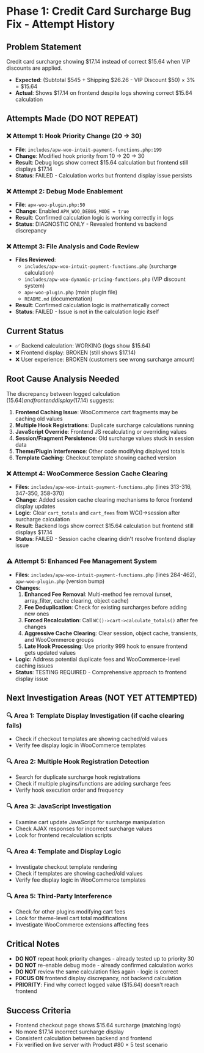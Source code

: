 # Phase 1: Credit Card Surcharge Bug Fix - Attempt History

## Problem Statement
Credit card surcharge showing $17.14 instead of correct $15.64 when VIP discounts are applied.
- **Expected**: (Subtotal $545 + Shipping $26.26 - VIP Discount $50) × 3% = $15.64
- **Actual**: Shows $17.14 on frontend despite logs showing correct $15.64 calculation

## Attempts Made (DO NOT REPEAT)

### ❌ Attempt 1: Hook Priority Change (20 → 30)
- **File**: `includes/apw-woo-intuit-payment-functions.php:199`
- **Change**: Modified hook priority from 10 → 20 → 30
- **Result**: Debug logs show correct $15.64 calculation but frontend still displays $17.14
- **Status**: FAILED - Calculation works but frontend display issue persists

### ❌ Attempt 2: Debug Mode Enablement
- **File**: `apw-woo-plugin.php:50`
- **Change**: Enabled `APW_WOO_DEBUG_MODE = true`
- **Result**: Confirmed calculation logic is working correctly in logs
- **Status**: DIAGNOSTIC ONLY - Revealed frontend vs backend discrepancy

### ❌ Attempt 3: File Analysis and Code Review
- **Files Reviewed**: 
  - `includes/apw-woo-intuit-payment-functions.php` (surcharge calculation)
  - `includes/apw-woo-dynamic-pricing-functions.php` (VIP discount system)
  - `apw-woo-plugin.php` (main plugin file)
  - `README.md` (documentation)
- **Result**: Confirmed calculation logic is mathematically correct
- **Status**: FAILED - Issue is not in the calculation logic itself

## Current Status
- ✅ Backend calculation: WORKING (logs show $15.64)
- ❌ Frontend display: BROKEN (still shows $17.14)
- ❌ User experience: BROKEN (customers see wrong surcharge amount)

## Root Cause Analysis Needed
The discrepancy between logged calculation ($15.64) and frontend display ($17.14) suggests:

1. **Frontend Caching Issue**: WooCommerce cart fragments may be caching old values
2. **Multiple Hook Registrations**: Duplicate surcharge calculations running
3. **JavaScript Override**: Frontend JS recalculating or overriding values
4. **Session/Fragment Persistence**: Old surcharge values stuck in session data
5. **Theme/Plugin Interference**: Other code modifying displayed totals
6. **Template Caching**: Checkout template showing cached version

### ❌ Attempt 4: WooCommerce Session Cache Clearing
- **Files**: `includes/apw-woo-intuit-payment-functions.php` (lines 313-316, 347-350, 358-370)
- **Change**: Added session cache clearing mechanisms to force frontend display updates
- **Logic**: Clear `cart_totals` and `cart_fees` from WC()->session after surcharge calculation
- **Result**: Backend logs show correct $15.64 calculation but frontend still displays $17.14
- **Status**: FAILED - Session cache clearing didn't resolve frontend display issue

### ⚠️ Attempt 5: Enhanced Fee Management System
- **Files**: `includes/apw-woo-intuit-payment-functions.php` (lines 284-462), `apw-woo-plugin.php` (version bump)
- **Changes**: 
  1. **Enhanced Fee Removal**: Multi-method fee removal (unset, array_filter, cache clearing, object cache)
  2. **Fee Deduplication**: Check for existing surcharges before adding new ones
  3. **Forced Recalculation**: Call `WC()->cart->calculate_totals()` after fee changes
  4. **Aggressive Cache Clearing**: Clear session, object cache, transients, and WooCommerce groups
  5. **Late Hook Processing**: Use priority 999 hook to ensure frontend gets updated values
- **Logic**: Address potential duplicate fees and WooCommerce-level caching issues
- **Status**: TESTING REQUIRED - Comprehensive approach to frontend display issue

## Next Investigation Areas (NOT YET ATTEMPTED)

### 🔍 Area 1: Template Display Investigation (if cache clearing fails)
- Check if checkout templates are showing cached/old values
- Verify fee display logic in WooCommerce templates

### 🔍 Area 2: Multiple Hook Registration Detection
- Search for duplicate surcharge hook registrations
- Check if multiple plugins/functions are adding surcharge fees
- Verify hook execution order and frequency

### 🔍 Area 3: JavaScript Investigation
- Examine cart update JavaScript for surcharge manipulation
- Check AJAX responses for incorrect surcharge values
- Look for frontend recalculation scripts

### 🔍 Area 4: Template and Display Logic
- Investigate checkout template rendering
- Check if templates are showing cached/old values
- Verify fee display logic in WooCommerce templates

### 🔍 Area 5: Third-Party Interference
- Check for other plugins modifying cart fees
- Look for theme-level cart total modifications
- Investigate WooCommerce extensions affecting fees

## Critical Notes
- **DO NOT** repeat hook priority changes - already tested up to priority 30
- **DO NOT** re-enable debug mode - already confirmed calculation works
- **DO NOT** review the same calculation files again - logic is correct
- **FOCUS ON** frontend display discrepancy, not backend calculation
- **PRIORITY**: Find why correct logged value ($15.64) doesn't reach frontend

## Success Criteria
- Frontend checkout page shows $15.64 surcharge (matching logs)
- No more $17.14 incorrect surcharge display
- Consistent calculation between backend and frontend
- Fix verified on live server with Product #80 × 5 test scenario
